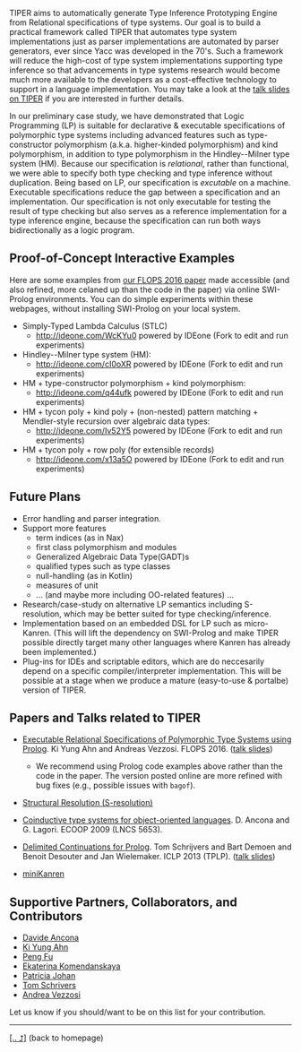 TIPER aims to automatically generate
Type Inference Prototyping Engine from Relational specifications of
type systems. Our goal is to build a practical framework called TIPER
that automates type system implementations just as parser implementations are
automated by parser generators, ever since Yacc was developed in the 70's.
Such a framework will reduce the high-cost of type system implementations supporting
type inference so that advancements in type systems research would become much
more available to the developers as a cost-effective technology to support in
a language implementation. You may take a look at
the [talk slides on TIPER](https://slides.com/kyagrd/tiper-flops2016) if you are
interested in further details.

In our preliminary case study, we have demonstrated that Logic Programming (LP) is suitable for declarative & executable specifications of polymorphic type systems including advanced features such as type-constructor polymorphism (a.k.a. higher-kinded polymorphism) and kind polymorphism, in addition to type polymorphism in the Hindley--Milner type system (HM). Because our specification is _relational_, rather than functional, we were able to specify both type checking and type inference without duplication. Being based on LP, our specification is _excutable_ on a machine. Executable specifications reduce the gap between a specification and an implementation. Our specification is not only executable for testing the result of type checking but also serves as a reference implementation for a type inference engine, because the specification can run both ways bidirectionally as a logic program.

## Proof-of-Concept Interactive Examples
Here are some examples from [our FLOPS 2016 paper](https://www.sharelatex.com/project/557756cfdfb75ebd54bf5807) made
accessible (and also refined, more celaned up than the code in the paper) via online SWI-Prolog environments. You can do simple experiments within these webpages, without installing SWI-Prolog on your local system.

* Simply-Typed Lambda Calculus (STLC)
  - http://ideone.com/WcKYu0
    powered by IDEone (Fork to edit and run experiments)
* Hindley--Milner type system (HM):
  - http://ideone.com/cI0oXR
    powered by IDEone (Fork to edit and run experiments)
* HM + type-constructor polymorphism + kind polymorphism:
  - http://ideone.com/q44ufk
    powered by IDEone (Fork to edit and run experiments)
* HM + tycon poly + kind poly + (non-nested) pattern matching + Mendler-style recursion over algebraic data types:
  - http://ideone.com/Iv52Y5
    powered by IDEone (Fork to edit and run experiments)
* HM + tycon poly + row poly (for extensible records)
  - http://ideone.com/x13a5O
    powered by IDEone (Fork to edit and run experiments)

## Future Plans
* Error handling and parser integration.
* Support more features
  - term indices (as in Nax)
  - first class polymorphism and modules
  - Generalized Algebraic Data Type(GADT)s
  - qualified types such as type classes
  - null-handling (as in Kotlin)
  - measures of unit
  - ... (and maybe more including OO-related features) ...
* Research/case-study on alternative LP semantics including S-resolution, which may be better suited for type checking/inference.
* Implementation based on an embedded DSL for LP such as micro-Kanren. (This will lift the dependency on SWI-Prolog and make TIPER possible directly target many other languages where Kanren has already been implemented.)
* Plug-ins for IDEs and scriptable editors, which are do neccesarily depend on a specific compiler/interpreter implementation.  This will be possible at a stage when we produce a mature (easy-to-use & portalbe) version of TIPER.

## Papers and Talks related to TIPER
* [Executable Relational Specifications of Polymorphic Type Systems using Prolog](https://www.sharelatex.com/project/557756cfdfb75ebd54bf5807).
  Ki Yung Ahn and Andreas Vezzosi. FLOPS 2016.
  ([talk slides](http://slides.com/kyagrd/tiperdundee))
     * We recommend using Prolog code examples above rather than the code in the paper. The version posted online are more refined with bug fixes (e.g., possible issues with `bagof`).
* [Structural Resolution (S-resolution)](http://staff.computing.dundee.ac.uk/katya/CoALP/)

* [Coinductive type systems for object-oriented languages](http://www.disi.unige.it/person/AnconaD/papers/Types_abstracts.html#AL-ECOOP09).
  D. Ancona and G. Lagori. ECOOP 2009 (LNCS 5653).

* [Delimited Continuations for Prolog](http://people.cs.kuleuven.be/~tom.schrijvers/portfolio/iclp2013.html).
  Tom Schrijvers and Bart Demoen and Benoit Desouter and Jan Wielemaker.
  ICLP 2013 (TPLP).
  ([talk slides](http://www-ps.informatik.uni-kiel.de/kdpd2013/talks/schrijvers.pdf))

* [miniKanren](http://miniKanren.org/)

## Supportive Partners, Collaborators, and Contributors
* [Davide Ancona](http://www.disi.unige.it/person/AnconaD/)
* [Ki Yung Ahn](http://kyagrd.github.io/)
* [Peng Fu](http://staff.computing.dundee.ac.uk/pengfu/)
* [Ekaterina Komendanskaya](http://staff.computing.dundee.ac.uk/katya/)
* [Patricia Johan](http://cs.appstate.edu/~johannp/)
* [Tom Schrivers](http://people.cs.kuleuven.be/~tom.schrijvers/)
* [Andrea Vezzosi](http://www.cse.chalmers.se/~vezzosi/)

Let us know if you should/want to be on this list for your contribution.


--------
[[.. ⮥]](http://kyagrd.github.io/) (back to homepage)
